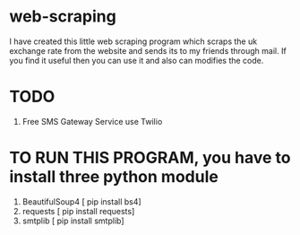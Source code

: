 # web-scraping

I have created this little web scraping program which scraps the uk exchange rate from the website and sends its to my friends through mail.
If you find it useful then you can use it and also can modifies the code.

# TODO
1. Free SMS Gateway Service use Twilio

# TO RUN THIS PROGRAM, you have to install three python module
1. BeautifulSoup4   [ pip install bs4]
2. requests         [ pip install requests]
3. smtplib          [ pip install smtplib]
